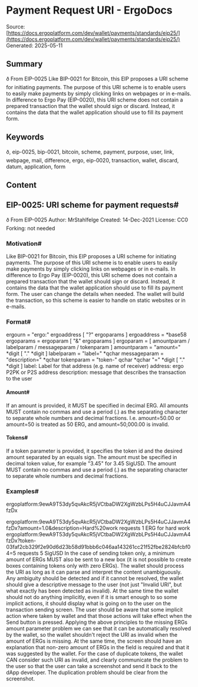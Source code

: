 # Payment Request URI - ErgoDocs
Source: [https://docs.ergoplatform.com/dev/wallet/payments/standards/eip25/](https://docs.ergoplatform.com/dev/wallet/payments/standards/eip25/)
Generated: 2025-05-11

## Summary
ð From EIP-0025 Like BIP-0021 for Bitcoin, this EIP proposes a URI scheme for initiating payments. The purpose of this URI scheme is to enable users to easily make payments by simply clicking links on webpages or in e-mails. In difference to Ergo Pay (EIP-0020), this URI scheme does not contain a prepared transaction that the wallet should sign or discard. Instead, it contains 
the data that the wallet application should use to fill its payment form.

## Keywords
ð, eip-0025, bip-0021, bitcoin, scheme, payment, purpose, user, link, webpage, mail, difference, ergo, eip-0020, transaction, wallet, discard, datum, application, form

## Content
## EIP-0025: URI scheme for payment requests#
ð From EIP-0025
Author: MrStahlfelge
Created: 14-Dec-2021
License: CC0
Forking: not needed

### Motivation#
Like BIP-0021 for Bitcoin, this EIP proposes a URI scheme for initiating payments.
The purpose of this URI scheme is to enable users to easily make payments by simply clicking links on webpages or in e-mails.
In difference to Ergo Pay (EIP-0020), this URI scheme does not contain a prepared transaction that the wallet should sign or discard. Instead, it contains 
the data that the wallet application should use to fill its payment form. The user can change the details when needed. The wallet will build the transaction, 
so this scheme is easier to handle on static websites or in e-mails.

### Format#
ergourn        = "ergo:" ergoaddress [ "?" ergoparams ]
ergoaddress    = *base58
ergoparams     = ergoparam [ "&" ergoparams ]
ergoparam      = [ amountparam / labelparam / messageparam / tokenparam ]
amountparam    = "amount=" *digit [ "." *digit ]
labelparam     = "label=" *qchar
messageparam   = "description=" *qchar
tokenparam     = "token-" qchar *qchar "=" *digit [ "." *digit ]
label: Label for that address (e.g. name of receiver)
address: ergo P2PK or P2S address
description: message that describes the transaction to the user

#### Amount#
If an amount is provided, it MUST be specified in decimal ERG. All amounts MUST contain no commas and use a period (.) as the separating character to separate 
whole numbers and decimal fractions. I.e. amount=50.00 or amount=50 is treated as 50 ERG, and amount=50,000.00 is invalid.

#### Tokens#
If a token parameter is provided, it specifies the token id and the desired amount separated by an equals sign. The amount must be specified in decimal token 
value, for example "3.45" for 3.45 SigUSD. The amount MUST contain no commas and use a period (.) as the separating character to separate whole numbers and decimal fractions.

### Examples#
ergoplatform:9ewA9T53dy5qvAkcR5jVCtbaDW2XgWzbLPs5H4uCJJavmA4fzDx

 ergoplatform:9ewA9T53dy5qvAkcR5jVCtbaDW2XgWzbLPs5H4uCJJavmA4fzDx?amount=1.0&description=Hard%20work
requests 1 ERG for hard work
ergoplatform:9ewA9T53dy5qvAkcR5jVCtbaDW2XgWzbLPs5H4uCJJavmA4fzDx?token-03faf2cb329f2e90d6d23b58d91bbb6c046aa143261cc21f52fbe2824bfcbf04=5
requests 5 SigUSD
In the case of sending token only, a minimum amount of ERGs MUST also be sent to a new box (it is not possible to create boxes containing tokens only with zero ERGs).
The wallet should process the URI as long as it can parse and interpret the content unambiguously. Any ambiguity should be detected and if it cannot be resolved, the wallet should give a descriptive message to the user (not just "Invalid URI", but what exactly has been detected as invalid).
At the same time the wallet should not do anything implicitly, even if it is smart enough to so some implicit actions, it should display what is going on to the user on the transaction sending screen. The user should be aware that some implicit action where taken by wallet and that those actions will take effect when the Send button is pressed.
Applying the above principles to the missing ERGs amount parameter problem we can see that it can be automatically resolved by the wallet, so the wallet shouldn't reject the URI as invalid when the amount of ERGs is missing. At the same time, the screen should have an explanation that non-zero amount of ERGs in the field is required and that it was suggested by the wallet.
For the case of duplicate tokens, the wallet CAN consider such URI as invalid, and clearly communicate the problem to the user so that the user can take a screenshot and send it back to the dApp developer. The duplication problem should be clear from the screenshot.
